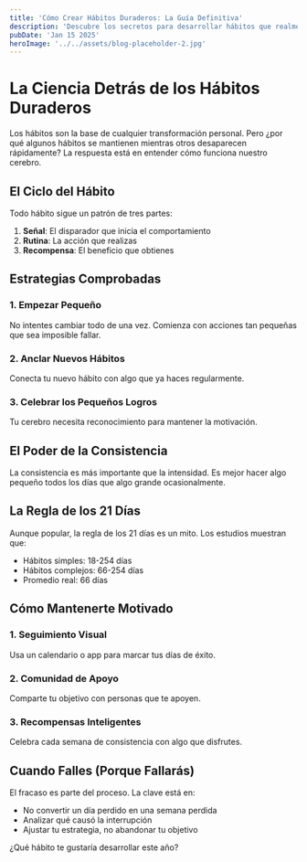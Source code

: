 ```yaml
---
title: 'Cómo Crear Hábitos Duraderos: La Guía Definitiva'
description: 'Descubre los secretos para desarrollar hábitos que realmente perduren y transformen tu vida'
pubDate: 'Jan 15 2025'
heroImage: '../../assets/blog-placeholder-2.jpg'
---
```


# La Ciencia Detrás de los Hábitos Duraderos

Los hábitos son la base de cualquier transformación personal. Pero ¿por qué algunos hábitos se mantienen mientras otros desaparecen rápidamente? La respuesta está en entender cómo funciona nuestro cerebro.

## El Ciclo del Hábito

Todo hábito sigue un patrón de tres partes:

1. **Señal**: El disparador que inicia el comportamiento
2. **Rutina**: La acción que realizas
3. **Recompensa**: El beneficio que obtienes

## Estrategias Comprobadas

### 1. Empezar Pequeño
No intentes cambiar todo de una vez. Comienza con acciones tan pequeñas que sea imposible fallar.

### 2. Anclar Nuevos Hábitos
Conecta tu nuevo hábito con algo que ya haces regularmente.

### 3. Celebrar los Pequeños Logros
Tu cerebro necesita reconocimiento para mantener la motivación.

## El Poder de la Consistencia

La consistencia es más importante que la intensidad. Es mejor hacer algo pequeño todos los días que algo grande ocasionalmente.

## La Regla de los 21 Días

Aunque popular, la regla de los 21 días es un mito. Los estudios muestran que:
- Hábitos simples: 18-254 días
- Hábitos complejos: 66-254 días
- Promedio real: 66 días

## Cómo Mantenerte Motivado

### 1. **Seguimiento Visual**
Usa un calendario o app para marcar tus días de éxito.

### 2. **Comunidad de Apoyo**
Comparte tu objetivo con personas que te apoyen.

### 3. **Recompensas Inteligentes**
Celebra cada semana de consistencia con algo que disfrutes.

## Cuando Falles (Porque Fallarás)

El fracaso es parte del proceso. La clave está en:
- No convertir un día perdido en una semana perdida
- Analizar qué causó la interrupción
- Ajustar tu estrategia, no abandonar tu objetivo

¿Qué hábito te gustaría desarrollar este año?
